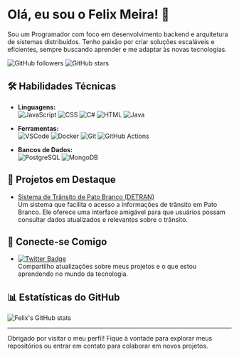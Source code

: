 # Olá, eu sou o Felix Meira! 👋

Sou um Programador com foco em desenvolvimento backend e arquitetura de sistemas distribuídos. Tenho paixão por criar soluções escaláveis e eficientes, sempre buscando aprender e me adaptar às novas tecnologias. 

![GitHub followers](https://img.shields.io/github/followers/felixmeira?style=social)
![GitHub stars](https://img.shields.io/github/stars/felixmeira?style=social)

## 🛠️ Habilidades Técnicas

- **Linguagens:**  
  ![JavaScript](https://img.shields.io/badge/JavaScript-F7DF1E?logo=javascript&logoColor=black&style=for-the-badge)
  ![CSS](https://img.shields.io/badge/CSS-1572B6?logo=css3&logoColor=white&style=for-the-badge)
  ![C#](https://img.shields.io/badge/C%23-239120?logo=c-sharp&logoColor=white&style=for-the-badge)
  ![HTML](https://img.shields.io/badge/HTML-E34F26?logo=html5&logoColor=white&style=for-the-badge)
  ![Java](https://img.shields.io/badge/Java-007396?logo=java&logoColor=white&style=for-the-badge)

- **Ferramentas:**  
  ![VSCode](https://img.shields.io/badge/VSCode-007ACC?logo=visual-studio-code&logoColor=white&style=for-the-badge)
  ![Docker](https://img.shields.io/badge/Docker-2496ED?logo=docker&logoColor=white&style=for-the-badge)
  ![Git](https://img.shields.io/badge/Git-F05032?logo=git&logoColor=white&style=for-the-badge)
  ![GitHub Actions](https://img.shields.io/badge/GitHub%20Actions-2088FF?logo=github-actions&logoColor=white&style=for-the-badge)

- **Bancos de Dados:**  
  ![PostgreSQL](https://img.shields.io/badge/PostgreSQL-4169E1?logo=postgresql&logoColor=white&style=for-the-badge)
  ![MongoDB](https://img.shields.io/badge/MongoDB-47A248?logo=mongodb&logoColor=white&style=for-the-badge)

## 🚀 Projetos em Destaque

- [Sistema de Trânsito de Pato Branco (DETRAN)](https://transito-pb.netlify.app/)  
  Um sistema que facilita o acesso a informações de trânsito em Pato Branco. Ele oferece uma interface amigável para que usuários possam consultar dados atualizados e relevantes sobre o trânsito.

## 💬 Conecte-se Comigo

- [![Twitter Badge](https://img.shields.io/badge/Twitter-1DA1F2?logo=twitter&logoColor=white&style=for-the-badge)](https://x.com/felixapm?s=21)  
  Compartilho atualizações sobre meus projetos e o que estou aprendendo no mundo da tecnologia.

## 📊 Estatísticas do GitHub

![Felix's GitHub stats](https://github-readme-stats.vercel.app/api?username=felixmeira&show_icons=true&theme=radical)


---

Obrigado por visitar o meu perfil! Fique à vontade para explorar meus repositórios ou entrar em contato para colaborar em novos projetos.
